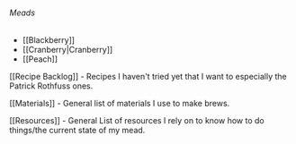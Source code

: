 ###### Meads
 - [[Blackberry]]
 - [[Cranberry|Cranberry]]
 - [[Peach]]

[[Recipe Backlog]] - Recipes I haven't tried yet that I want to especially the Patrick Rothfuss ones.

[[Materials]] - General list of materials I use to make brews.

[[Resources]] - General List of resources I rely on to know how to do things/the current state of my mead.
